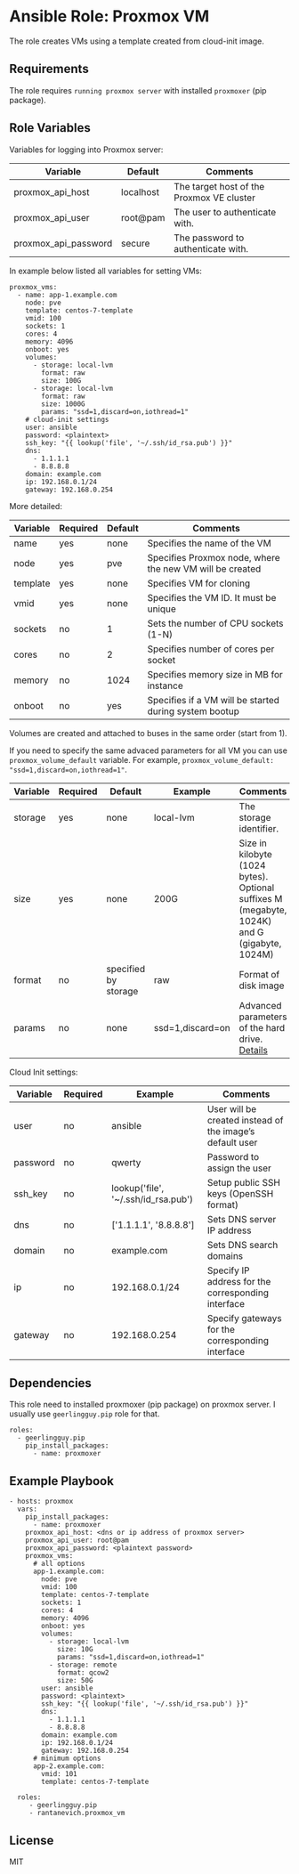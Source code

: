 Ansible Role: Proxmox VM
=========

The role creates VMs using a template created from cloud-init image.

Requirements
------------

The role requires `running proxmox server` with installed `proxmoxer` (pip package).

Role Variables
--------------

Variables for logging into Proxmox server:

| Variable             | Default   | Comments                                  |
|----------------------|-----------|-------------------------------------------|
| proxmox_api_host     | localhost | The target host of the Proxmox VE cluster | 
| proxmox_api_user     | root@pam  | The user to authenticate with.            |
| proxmox_api_password | secure    | The password to authenticate with.        |

In example below listed all variables for setting VMs:

    proxmox_vms:
      - name: app-1.example.com
        node: pve
        template: centos-7-template
        vmid: 100
        sockets: 1
        cores: 4
        memory: 4096
        onboot: yes
        volumes:
          - storage: local-lvm
            format: raw
            size: 100G
          - storage: local-lvm
            format: raw
            size: 1000G
            params: "ssd=1,discard=on,iothread=1"
        # cloud-init settings
        user: ansible
        password: <plaintext>
        ssh_key: "{{ lookup('file', '~/.ssh/id_rsa.pub') }}"
        dns:
          - 1.1.1.1
          - 8.8.8.8
        domain: example.com
        ip: 192.168.0.1/24
        gateway: 192.168.0.254

More detailed:

| Variable | Required  | Default | Comments                                                 |
|----------|-----------|---------|----------------------------------------------------------|
| name     | yes       | none    | Specifies the name of the VM                             |
| node     | yes       | pve     | Specifies Proxmox node, where the new VM will be created |
| template | yes       | none    | Specifies VM for cloning                                 |
| vmid     | yes       | none    | Specifies the VM ID. It must be unique                   |
| sockets  | no        | 1       | Sets the number of CPU sockets (1-N)                     |
| cores    | no        | 2       | Specifies number of cores per socket                     |
| memory   | no        | 1024    | Specifies memory size in MB for instance                 |
| onboot   | no        | yes     | Specifies if a VM will be started during system bootup   |

Volumes are created and attached to buses in the same order (start from 1).

If you need to specify the same advaced parameters for all VM you can use `proxmox_volume_default` variable.
For example, `proxmox_volume_default: "ssd=1,discard=on,iothread=1"`.

| Variable | Required  | Default              | Example          | Comments                                                                                                                                                                     |
|----------|-----------|----------------------|------------------|------------------------------------------------------------------------------------------------------------------------------------------------------------------------------|
| storage  | yes       | none                 | local-lvm        | The storage identifier.                                                                                                                                                      |
| size     | yes       | none                 | 200G             | Size in kilobyte (1024 bytes). Optional suffixes M (megabyte, 1024K) and G (gigabyte, 1024M)                                                                                 |
| format   | no        | specified by storage | raw              | Format of disk image                                                                                                                                                         |
| params   | no        | none                 | ssd=1,discard=on | Advanced parameters of the hard drive. [Details](https://pve.proxmox.com/wiki/Qemu/KVM_Virtual_Machines#_managing_virtual_machines_with_tt_span_class_monospaced_qm_span_tt) |

Cloud Init settings:

| Variable | Required  | Example                             | Comments                                                 |
|----------|-----------|-------------------------------------|----------------------------------------------------------|
| user     | no        | ansible                             | User will be created instead of the image’s default user |
| password | no        | qwerty                              | Password to assign the user                              |
| ssh_key  | no        | lookup('file', '~/.ssh/id_rsa.pub') | Setup public SSH keys (OpenSSH format)                   |
| dns      | no        | ['1.1.1.1', '8.8.8.8']              | Sets DNS server IP address                               |
| domain   | no        | example.com                         | Sets DNS search domains                                  |
| ip       | no        | 192.168.0.1/24                      | Specify IP address for the corresponding interface       |
| gateway  | no        | 192.168.0.254                       | Specify gateways for the corresponding interface         |


Dependencies
------------

This role need to installed proxmoxer (pip package) on proxmox server. I usually use `geerlingguy.pip` role for that.

    roles:
      - geerlingguy.pip
        pip_install_packages:
          - name: proxmoxer

Example Playbook
----------------

    - hosts: proxmox
      vars:
        pip_install_packages:
          - name: proxmoxer
        proxmox_api_host: <dns or ip address of proxmox server>
        proxmox_api_user: root@pam 
        proxmox_api_password: <plaintext password>
        proxmox_vms:
          # all options
          app-1.example.com:
            node: pve
            vmid: 100
            template: centos-7-template
            sockets: 1
            cores: 4
            memory: 4096
            onboot: yes
            volumes:
              - storage: local-lvm
                size: 10G
                params: "ssd=1,discard=on,iothread=1"
              - storage: remote
                format: qcow2
                size: 50G
            user: ansible
            password: <plaintext>
            ssh_key: "{{ lookup('file', '~/.ssh/id_rsa.pub') }}"
            dns:
              - 1.1.1.1
              - 8.8.8.8
            domain: example.com
            ip: 192.168.0.1/24
            gateway: 192.168.0.254
          # minimum options
          app-2.example.com:
            vmid: 101
            template: centos-7-template

      roles:
         - geerlingguy.pip
         - rantanevich.proxmox_vm

License
-------

MIT
